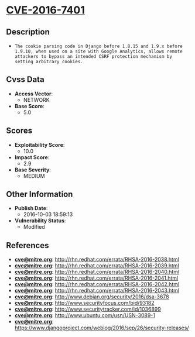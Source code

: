 
# [CVE-2016-7401](https://cve.mitre.org/cgi-bin/cvename.cgi?name=CVE-2016-7401)

## Description

- `The cookie parsing code in Django before 1.8.15 and 1.9.x before 1.9.10, when used on a site with Google Analytics, allows remote attackers to bypass an intended CSRF protection mechanism by setting arbitrary cookies.`

## Cvss Data

- **Access Vector**:
  - NETWORK
- **Base Score**:
  - 5.0

## Scores

- **Exploitability Score**:
  - 10.0
- **Impact Score**:
  - 2.9
- **Base Severity**:
  - MEDIUM

## Other Information

- **Publish Date**:
  - 2016-10-03 18:59:13
- **Vulnerability Status**:
  - Modified

## References

- **cve@mitre.org**: http://rhn.redhat.com/errata/RHSA-2016-2038.html
- **cve@mitre.org**: http://rhn.redhat.com/errata/RHSA-2016-2039.html
- **cve@mitre.org**: http://rhn.redhat.com/errata/RHSA-2016-2040.html
- **cve@mitre.org**: http://rhn.redhat.com/errata/RHSA-2016-2041.html
- **cve@mitre.org**: http://rhn.redhat.com/errata/RHSA-2016-2042.html
- **cve@mitre.org**: http://rhn.redhat.com/errata/RHSA-2016-2043.html
- **cve@mitre.org**: http://www.debian.org/security/2016/dsa-3678
- **cve@mitre.org**: http://www.securityfocus.com/bid/93182
- **cve@mitre.org**: http://www.securitytracker.com/id/1036899
- **cve@mitre.org**: http://www.ubuntu.com/usn/USN-3089-1
- **cve@mitre.org**: https://www.djangoproject.com/weblog/2016/sep/26/security-releases/

